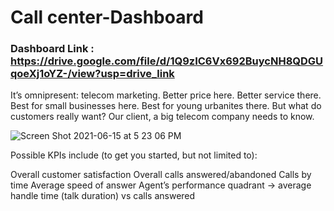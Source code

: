
# Call center-Dashboard

### Dashboard Link : https://drive.google.com/file/d/1Q9zIC6Vx692BuycNH8QDGUqoeXj1oYZ-/view?usp=drive_link


It’s omnipresent: telecom marketing. Better price here. Better service there. Best for small businesses here. Best for young urbanites there. But what do customers really want? Our client, a big telecom company needs to know.

![Screen Shot 2021-06-15 at 5 23 06 PM](https://github.com/YashGarg579/PowerBI/assets/127130349/67f27880-723e-49c1-837e-619e1fd8461f)


Possible KPIs include (to get you started, but not limited to):

Overall customer satisfaction
Overall calls answered/abandoned
Calls by time
Average speed of answer
Agent’s performance quadrant -> average handle time (talk duration) vs calls answered
